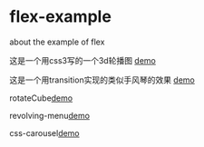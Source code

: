 # flex-example
about the example of flex

这是一个用css3写的一个3d轮播图
[demo](https://hanihanihaani.github.io/css-demo/3d-carousel.html)


这是一个用transition实现的类似手风琴的效果
[demo](https://hanihanihaani.github.io/css-demo/transition.html)

rotateCube[demo](https://hanihanihaani.github.io/css-demo/rotateCube.html)


revolving-menu[demo](https://hanihanihaani.github.io/css-demo/revolving-menu.html)


css-carousel[demo](https://hanihanihaani.github.io/css-demo/css-carousel.html)